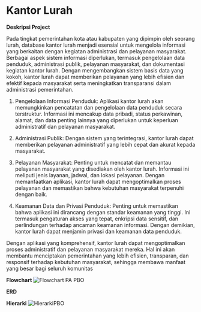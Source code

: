 # Kantor Lurah

**Deskripsi Project**

Pada tingkat pemerintahan kota atau kabupaten yang dipimpin oleh seorang lurah, database kantor lurah menjadi esensial untuk mengelola informasi yang berkaitan dengan kegiatan administrasi dan pelayanan masyarakat. Berbagai aspek sistem informasi diperlukan, termasuk pengelolaan data penduduk, administrasi publik, pelayanan masyarakat, dan dokumentasi kegiatan kantor lurah. Dengan mengembangkan sistem basis data yang kokoh, kantor lurah dapat memberikan pelayanan yang lebih efisien dan efektif kepada masyarakat serta meningkatkan transparansi dalam administrasi pemerintahan.

1.	Pengelolaan Informasi Penduduk:
Aplikasi kantor lurah akan memungkinkan pencatatan dan pengelolaan data penduduk secara terstruktur. Informasi ini mencakup data pribadi, status perkawinan, alamat, dan data penting lainnya yang diperlukan untuk keperluan administratif dan pelayanan masyarakat.

2.	Administrasi Publik:
Dengan sistem yang terintegrasi, kantor lurah dapat memberikan pelayanan administratif yang lebih cepat dan akurat kepada masyarakat.

3.	Pelayanan Masyarakat:
Penting untuk mencatat dan memantau pelayanan masyarakat yang disediakan oleh kantor lurah. Informasi ini meliputi jenis layanan, jadwal, dan lokasi pelayanan. Dengan memanfaatkan aplikasi, kantor lurah dapat mengoptimalkan proses pelayanan dan memastikan bahwa kebutuhan masyarakat terpenuhi dengan baik.

4.	Keamanan Data dan Privasi Penduduk:
Penting untuk memastikan bahwa aplikasi ini dirancang dengan standar keamanan yang tinggi. Ini termasuk pengaturan akses yang tepat, enkripsi data sensitif, dan perlindungan terhadap ancaman keamanan informasi. Dengan demikian, kantor lurah dapat menjamin privasi dan keamanan data penduduk.

Dengan aplikasi yang komprehensif, kantor lurah dapat mengoptimalkan proses administratif dan pelayanan masyarakat mereka. Hal ini akan membantu menciptakan pemerintahan yang lebih efisien, transparan, dan responsif terhadap kebutuhan masyarakat, sehingga membawa manfaat yang besar bagi seluruh komunitas


**Flowchart**
![Flowchart PA PBO](https://github.com/SalvadoreFOSP/PA-PBO-PA-DBD/assets/126777568/fa9ba35a-122e-4177-8554-defeb0236e07)

**ERD**

**Hierarki**
![HierarkiPBO](https://github.com/SalvadoreFOSP/PA-PBO-PA-DBD/assets/126777568/5a0d53e0-961d-4d64-ae4a-fa0fb6c37fec)
